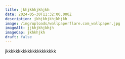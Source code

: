 ```yaml
---
title: jkhjkhhjkhjkh
date: 2024-05-30T11:32:00.000Z
description: jkhjkhjkhjkhjkh
image: /img/uploads/wallpaperflare.com_wallpaper.jpg
imageAlt: jjkhjkhjkhjh
imageCap: jkhkhjkh
draft: false
---
```

jkkkkkkkkkkkkkkkkkkkkk
